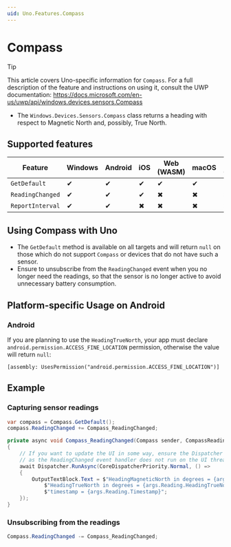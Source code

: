 ```yaml
---
uid: Uno.Features.Compass
---
```


# Compass

> [!TIP]
> This article covers Uno-specific information for `Compass`. For a full description of the feature and instructions on using it, consult the UWP documentation: https://docs.microsoft.com/en-us/uwp/api/windows.devices.sensors.Compass

 * The `Windows.Devices.Sensors.Compass` class returns a heading with respect to Magnetic North and, possibly, True North.

## Supported features

| Feature        |  Windows  | Android |  iOS  |  Web (WASM)  | macOS | Linux (Skia)  | Win 7 (Skia) | 
|---------------|-------|-------|-------|-------|-------|-------|-|
| `GetDefault`         | ✔ | ✔ | ✔ | ✔ | ✔ | ✔ | ✔ |
| `ReadingChanged` | ✔ | ✔ | ✔ | ✖ | ✖ | ✖ | ✖ |
| `ReportInterval`     | ✔ | ✔ | ✖ | ✖ | ✖ | ✖ | ✖ |

## Using Compass with Uno
 
 * The `GetDefault` method is available on all targets and will return `null` on those which do not support `Compass` or devices that do not have such a sensor.
 * Ensure to unsubscribe from the `ReadingChanged` event when you no longer need the readings, so that the sensor is no longer active to avoid unnecessary battery consumption.

## Platform-specific    Usage on Android

### Android

If you are planning to use the `HeadingTrueNorth`, your app must declare `android.permission.ACCESS_FINE_LOCATION` permission, otherwise the value will return `null`:

```
[assembly: UsesPermission("android.permission.ACCESS_FINE_LOCATION")]
```

## Example

### Capturing sensor readings

```csharp
var compass = Compass.GetDefault();
compass.ReadingChanged += Compass_ReadingChanged;

private async void Compass_ReadingChanged(Compass sender, CompassReadingChangedEventArgs args)
{
    // If you want to update the UI in some way, ensure the Dispatcher is used,
    // as the ReadingChanged event handler does not run on the UI thread.
    await Dispatcher.RunAsync(CoreDispatcherPriority.Normal, () =>
    {
        OutputTextBlock.Text = $"HeadingMagneticNorth in degrees = {args.Reading.HeadingMagneticNorth}, " +
            $"HeadingTrueNorth in degrees = {args.Reading.HeadingTrueNorth}, "
            $"timestamp = {args.Reading.Timestamp}";
    });
}
```

### Unsubscribing from the readings

```csharp
Compass.ReadingChanged -= Compass_ReadingChanged;
```